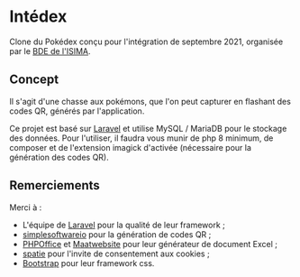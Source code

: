 # Intédex

Clone du Pokédex conçu pour l'intégration de septembre 2021, organisée par le [BDE de l'ISIMA](https://bde.isima.fr/). 


## Concept

Il s'agit d'une chasse aux pokémons, que l'on peut capturer en flashant des codes QR, générés par l'application.

Ce projet est basé sur [Laravel](https://laravel.com/) et utilise MySQL / MariaDB pour le stockage des données.
Pour l'utiliser, il faudra vous munir de php 8 minimum, de composer et de l'extension imagick d'activée (nécessaire pour la génération des codes QR).


## Remerciements

Merci à :
- L'équipe de [Laravel](https://laravel.com/) pour la qualité de leur framework ;
- [simplesoftwareio](https://github.com/SimpleSoftwareIO/simple-qrcode) pour la génération de codes QR ;
- [PHPOffice](https://github.com/PHPOffice/phpspreadsheet/) et [Maatwebsite](https://github.com/Maatwebsite/Laravel-Excel) pour leur générateur de document Excel ;
- [spatie](https://github.com/spatie/laravel-cookie-consent) pour l'invite de consentement aux cookies ;
- [Bootstrap](https://getbootstrap.com/) pour leur framework css.
